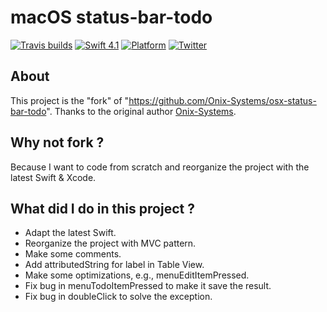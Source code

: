 # macOS status-bar-todo

[![Travis builds](https://travis-ci.org/p0deje/Maccy.svg?branch=master)](https://travis-ci.org/p0deje/Maccy)
[![Swift 4.1](https://img.shields.io/badge/swift-4.1-orange.svg?style=flat)](https://github.com/apple/swift)
[![Platform](http://img.shields.io/badge/platform-macOS-red.svg?style=flat)](https://developer.apple.com/macos/)
[![Twitter](https://img.shields.io/badge/twitter-@jiansoung-blue.svg?style=flat)](https://twitter.com/jiansoung)


## About
This project is the "fork" of "https://github.com/Onix-Systems/osx-status-bar-todo".  Thanks to the original author [Onix-Systems](https://github.com/Onix-Systems).

## Why not fork ?

Because I want to code from scratch and reorganize the project with the latest Swift & Xcode.

## What did I do in this project ?

- Adapt the latest Swift.
- Reorganize the project with MVC pattern.
- Make some comments.
- Add attributedString for label in Table View.
- Make some optimizations, e.g., menuEditItemPressed.
- Fix bug in menuTodoItemPressed to make it save the result.
- Fix bug in doubleClick to solve the exception.

